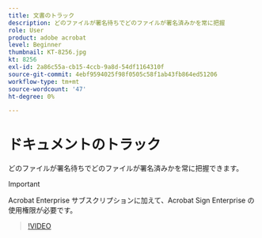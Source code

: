 ```yaml
---
title: 文書のトラック
description: どのファイルが署名待ちでどのファイルが署名済みかを常に把握
role: User
product: adobe acrobat
level: Beginner
thumbnail: KT-8256.jpg
kt: 8256
exl-id: 2a86c55a-cb15-4ccb-9a8d-54df1164310f
source-git-commit: 4ebf9594025f98f0505c58f1ab43fb864ed51206
workflow-type: tm+mt
source-wordcount: '47'
ht-degree: 0%

---
```


# ドキュメントのトラック

どのファイルが署名待ちでどのファイルが署名済みかを常に把握できます。

>[!IMPORTANT]
>
>Acrobat Enterprise サブスクリプションに加えて、Acrobat Sign Enterprise の使用権限が必要です。

>[!VIDEO](https://video.tv.adobe.com/v/338492?quality=12&learn=on&hidetitle=true)
